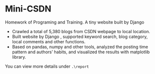 # Mini-CSDN
Homework of Programing and Training. A tiny website built by Django

- Crawled a total of 5,380 blogs from CSDN webpage to local location.  
- Built website by Django , supported keyword search, blog category, local comments and other functions.
- Based on pandas, numpy and other tools, analyzed the posting time pattern and authors’ habits, and visualized the results with matplotlib library.

You can view more details under `.\report`
